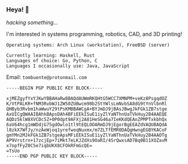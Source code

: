 ### Heya! 👋
*hacking something...*

I'm interested in systems programming, robotics, CAD, and 3D printing!
```
Operating systems: Arch Linux (workstation), FreeBSD (server)

Currently learning: Haskell, Rust
Languages of choice: Go, Python, C
Languages I occasionally use: Java, JavaScript
```

Email: `tombuente@protonmail.com`
```
-----BEGIN PGP PUBLIC KEY BLOCK-----

xjMEZgyfYxYJKwYBBAHaRw8BAQdAUWmRKQHtG5WCC7XMNPM+veKz8PsgqdOZ
K/VtPALKR+fNM3RvbWJ1ZW50ZUBwcm90b25tYWlsLmNvbSA8dG9tYnVlbnRl
QHByb3Rvbm1haWwuY29tPsKMBBAWCgA+BYJmDJ9jBAsJBwgJkFGk1ZB7stge
AxUICgQWAAIBAhkBApsDAh4BFiEEkISuE1iyZlYaNThnUaTVkHuy2B4AAEQE
AQDz5klW8XVCDc5Z+0P0dpt9AFXj2A81HeSG46a7IeKKdQEAnZPMPTxkbhQx
6aV64hcg1mWDdjG75gdOwlo1tl9tEQLOOARmDJ9jEgorBgEEAZdVAQUBAQdA
l8zkX7WfJy/nzAeWjoq1yrefwoqNuxmx/m7ZLTfEMR0DAQgHwngEGBYKACoF
gmYMn2MJkFGk1ZB7stgeApsMFiEEkISuE1iyZlYaNThnUaTVkHuy2B4AAOTg
AP9Vrstrn+17zcjEp+7iMkt7eLKJZdXs9OaRI/4SrQwxsAD7Bq0B11XOZavM
x7opfFyZ0C5e7iqbUKX8CFOkRFmGcQE=
=TsUo
-----END PGP PUBLIC KEY BLOCK-----
```
